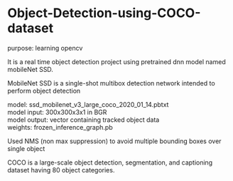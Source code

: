 # Object-Detection-using-COCO-dataset

purpose: learning opencv<br>

It is a real time object detection project using pretrained dnn model named mobileNet SSD.<br>

MobileNet SSD is a single-shot multibox detection network intended to perform object detection <br>

model: ssd_mobilenet_v3_large_coco_2020_01_14.pbtxt<br>
model input: 300x300x3x1 in BGR<br>
model output: vector containing tracked object data<br>
weights: frozen_inference_graph.pb <br>

Used NMS (non max suppression) to avoid multiple bounding boxes over single object<br>



COCO is a large-scale object detection, segmentation, and captioning dataset having 80 object categories.<br>

